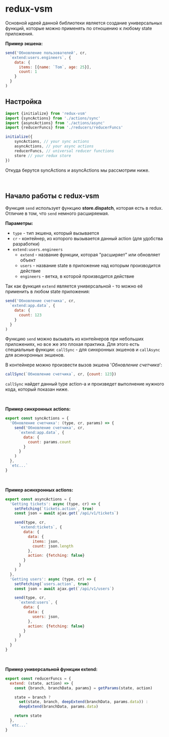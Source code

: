 # redux-vsm

Основной идеей данной библиотеки является создание универсальных функций, которые можно применять
по отношению к любому state приложения.

**Пример экшена:**
```js
send('Обновление пользователей', cr,
  `extend:users.engineers`, {
    data: {
      items: [{name: `Tom`, age: 25}],
      count: 1
    }
  }
)
```

## Настройка
```js
import {initialize} from 'redux-vsm'
import {syncActions} from './actions/sync'
import {asyncActions} from './actions/async'
import {reducerFuncs} from './reducers/reducerFuncs'

initialize({
	syncActions, // your sync actions
	asyncActions, // your async actions
	reducerFuncs, // universal reducer functions
	store // your redux store
})
```
Откуда берутся syncActions и asyncActions мы рассмотрим ниже.

<br />

## Начало работы с redux-vsm

Функция `send` использует функцию **store.dispatch**, которая есть в redux.
Отличие в том, что `send` немного расширяемая.

**Параметры:**
- `type` - тип экшена, который вызывается
- `cr` - контейнер, из которого вызывается данный action (для удобства разработки)
- `extend:users.engineers`
  - `extend` - название функции, которая "расширяет" или обновляет объект
  - `users` - название state в приложение над которым производится действие
  - `engineers` - ветка, в которой производится действие

Так как функция `extend` является универсальной - то можно её применить в любом state приложения:
```js
send('Обновление счетчика', cr,
  `extend:app.data`, {
    data: {
      count: 123
    }
  }
)
```
Функцию `send` можно вызывать из контейнеров при небольших приложениях, но все же это плохая
практика. Для этого есть специальные функции: `callSync` - для синхронных экшенов и `callAsync` для
асинхронных экшенов.

В контейнере можно произвести вызов экшена '*Обновление счетчика*':
```js
callSync(`Обновление счетчика`, cr, {count: 123})
```
`callSync` найдет данный type action-а и произведет выполнение нужного кода, который показан ниже.

<br />

**Пример синхронных actions:**
```js
export const syncActions = {
  'Обновление счетчика': (type, cr, params) => {
    send('Обновление счетчика', cr,
      `extend:app.data`, {
        data: {
          count: params.count
        }
      }
    )
  },
  `etc...`
}
```
<br />

**Пример асинхронных actions:**
```js
export const asyncActions = {
  'Getting tickets': async (type, cr) => {
    setFetching(`tickets.action`, true)
    const json = await ajax.get(`/api/v1/tickets`)

    send(type, cr,
      `extend:tickets`, {
        data: {
          data: {
            items: json,
            count: json.length
          },
          action: {fetching: false}
        }
      }
    )
  },
  'Getting users': async (type, cr) => {
    setFetching(`users.action`, true)
    const json = await ajax.get(`/api/v1/users`)

    send(type, cr,
      `extend:users`, {
        data: {
          data: {
            users: json,
          },
          action: {fetching: false}
        }
      }
    )
  }
}
```
<br />

**Пример универсальной функции extend:**
```js
export const reducerFuncs = {
  extend: (state, action) => {
    const {branch, branchData, params} = getParams(state, action)

    state = branch ?
      set(state, branch, deepExtend(branchData, params.data)) :
      deepExtend(branchData, params.data)

    return state
  },
  `etc...`
}
```
